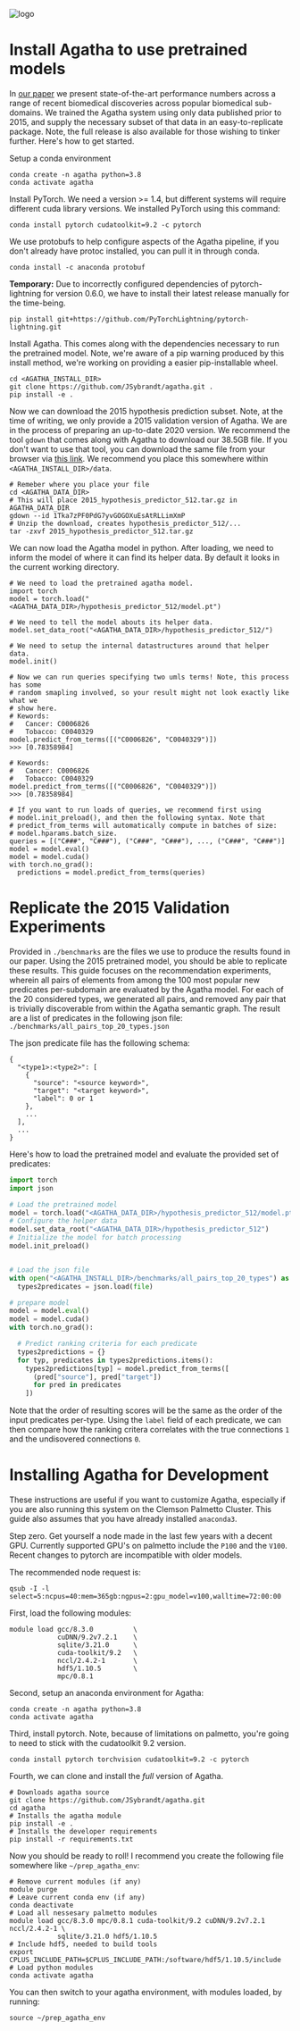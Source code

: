 ![logo](https://github.com/JSybrandt/agatha/blob/master/logo.png?raw=true)

# Install Agatha to use pretrained models

In [our paper][paper_link] we present state-of-the-art performance numbers
across a range of recent biomedical discoveries across popular biomedical
sub-domains. We trained the Agatha system using only data published prior to
2015, and supply the necessary subset of that data in an easy-to-replicate
package. Note, the full release is also available for those wishing to tinker
further. Here's how to get started.

Setup a conda environment

```
conda create -n agatha python=3.8
conda activate agatha
```

Install PyTorch. We need a version >= 1.4, but different systems will require
different cuda library versions. We installed PyTorch using this command:

```
conda install pytorch cudatoolkit=9.2 -c pytorch
```

We use protobufs to help configure aspects of the Agatha pipeline, if you don't
already have protoc installed, you can pull it in through conda.

```
conda install -c anaconda protobuf
```

__Temporary:__ Due to incorrectly configured dependencies of pytorch-lightning
for version 0.6.0, we have to install their latest release manually for the
time-being.

```
pip install git+https://github.com/PyTorchLightning/pytorch-lightning.git
```


Install Agatha. This comes along with the dependencies necessary to run the
pretrained model. Note, we're aware of a pip warning produced by this install
method, we're working on providing a easier pip-installable wheel.

```
cd <AGATHA_INSTALL_DIR>
git clone https://github.com/JSybrandt/agatha.git .
pip install -e .
```

Now we can download the 2015 hypothesis prediction subset.  Note, at the time of
writing, we only provide a 2015 validation version of Agatha. We are in the
process of preparing an up-to-date 2020 version.  We recommend the tool `gdown`
that comes along with Agatha to download our 38.5GB file. If you don't want to
use that tool, you can download the same file from your browser via [this
link][2015_model_link]. We recommend you place this somewhere within
`<AGATHA_INSTALL_DIR>/data`.

```
# Remeber where you place your file
cd <AGATHA_DATA_DIR>
# This will place 2015_hypothesis_predictor_512.tar.gz in AGATHA_DATA_DIR
gdown --id 1Tka7zPF0PdG7yvGOGOXuEsAtRLLimXmP
# Unzip the download, creates hypothesis_predictor_512/...
tar -zxvf 2015_hypothesis_predictor_512.tar.gz
```

We can now load the Agatha model in python. After loading, we need to inform the
model of where it can find its helper data. By default it looks in the current
working directory.

```python3
# We need to load the pretrained agatha model.
import torch
model = torch.load("<AGATHA_DATA_DIR>/hypothesis_predictor_512/model.pt")

# We need to tell the model abouts its helper data.
model.set_data_root("<AGATHA_DATA_DIR>/hypothesis_predictor_512/")

# We need to setup the internal datastructures around that helper data.
model.init()

# Now we can run queries specifying two umls terms! Note, this process has some
# random smapling involved, so your result might not look exactly like what we
# show here.
# Kewords:
#   Cancer: C0006826
#   Tobacco: C0040329
model.predict_from_terms([("C0006826", "C0040329")])
>>> [0.78358984]

# Kewords:
#   Cancer: C0006826
#   Tobacco: C0040329
model.predict_from_terms([("C0006826", "C0040329")])
>>> [0.78358984]

# If you want to run loads of queries, we recommend first using
# model.init_preload(), and then the following syntax. Note that
# predict_from_terms will automatically compute in batches of size:
# model.hparams.batch_size.
queries = [("C###", "C###"), ("C###", "C###"), ..., ("C###", "C###")]
model = model.eval()
model = model.cuda()
with torch.no_grad():
  predictions = model.predict_from_terms(queries)
```

# Replicate the 2015 Validation Experiments

Provided in `./benchmarks` are the files we use to produce the results found in
our paper. Using the 2015 pretrained model, you should be able to replicate
these results. This guide focuses on the recommendation experiments, wherein all
pairs of elements from among the 100 most popular new predicates per-subdomain
are evaluated by the Agatha model. For each of the 20 considered types, we
generated all pairs, and removed any pair that is trivially discoverable from
within the Agatha semantic graph. The result are a list of predicates in the
following json file: `./benchmarks/all_pairs_top_20_types.json`

The json predicate file has the following schema:
```
{
  "<type1>:<type2>": [
    {
      "source": "<source keyword>",
      "target": "<target keyword>",
      "label": 0 or 1
    },
    ...
  ],
  ...
}
```

Here's how to load the pretrained model and evaluate the provided set of
predicates:

```python
import torch
import json

# Load the pretrained model
model = torch.load("<AGATHA_DATA_DIR>/hypothesis_predictor_512/model.pt")
# Configure the helper data
model.set_data_root("<AGATHA_DATA_DIR>/hypothesis_predictor_512")
# Initialize the model for batch processing
model.init_preload()


# Load the json file
with open("<AGATHA_INSTALL_DIR>/benchmarks/all_pairs_top_20_types") as file:
  types2predicates = json.load(file)

# prepare model
model = model.eval()
model = model.cuda()
with torch.no_grad():

  # Predict ranking criteria for each predicate
  types2predictions = {}
  for typ, predicates in types2predictions.items():
    types2predictions[typ] = model.predict_from_terms([
      (pred["source"], pred["target"])
      for pred in predicates
    ])
```

Note that the order of resulting scores will be the same as the order of the
input predicates per-type. Using the `label` field of each predicate, we can
then compare how the ranking critera correlates with the true connections `1`
and the undisovered connections `0`.

# Installing Agatha for Development

These instructions are useful if you want to customize Agatha, especially if you
are also running this system on the Clemson Palmetto Cluster. This guide
also assumes that you have already installed `anaconda3`.

Step zero. Get yourself a node made in the last few years with a decent GPU.
Currently supported GPU's on palmetto include the `P100` and the `V100`. Recent
changes to pytorch are incompatible with older models.

The recommended node request is:
```
qsub -I -l select=5:ncpus=40:mem=365gb:ngpus=2:gpu_model=v100,walltime=72:00:00
```

First, load the following modules:
```
module load gcc/8.3.0          \
            cuDNN/9.2v7.2.1    \
            sqlite/3.21.0      \
            cuda-toolkit/9.2   \
            nccl/2.4.2-1       \
            hdf5/1.10.5        \
            mpc/0.8.1
```

Second, setup an anaconda environment for Agatha:
```
conda create -n agatha python=3.8
conda activate agatha
```

Third, install pytorch. Note, because of limitations on palmetto, you're going
to need to stick with the cudatoolkit 9.2 version.
```
conda install pytorch torchvision cudatoolkit=9.2 -c pytorch
```

Fourth, we can clone and install the _full_ version of Agatha.
```
# Downloads agatha source
git clone https://github.com/JSybrandt/agatha.git
cd agatha
# Installs the agatha module
pip install -e .
# Installs the developer requirements
pip install -r requirements.txt
```

Now you should be ready to roll! I recommend you create the following file
somewhere like `~/prep_agatha_env`:

```
# Remove current modules (if any)
module purge
# Leave current conda env (if any)
conda deactivate
# Load all nessesary palmetto modules
module load gcc/8.3.0 mpc/0.8.1 cuda-toolkit/9.2 cuDNN/9.2v7.2.1 nccl/2.4.2-1 \
            sqlite/3.21.0 hdf5/1.10.5
# Include hdf5, needed to build tools
export CPLUS_INCLUDE_PATH=$CPLUS_INCLUDE_PATH:/software/hdf5/1.10.5/include
# Load python modules
conda activate agatha
```

You can then switch to your agatha environment, with modules loaded, by running:
```
source ~/prep_agatha_env
```


[paper_link]:https://arxiv.org/abs/2002.05635
[2015_model_link]:https://drive.google.com/uc?id=1Tka7zPF0PdG7yvGOGOXuEsAtRLLimXmP

